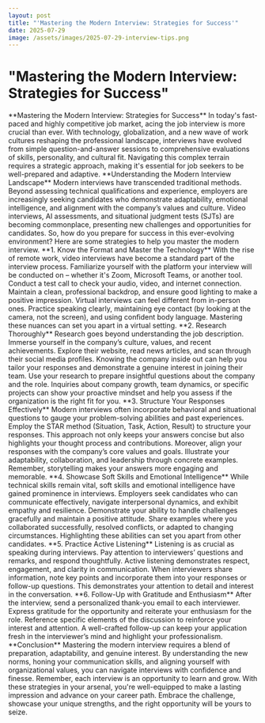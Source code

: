 ```yaml
---
layout: post
title: "'Mastering the Modern Interview: Strategies for Success'"
date: 2025-07-29
image: /assets/images/2025-07-29-interview-tips.png
---
```


# "Mastering the Modern Interview: Strategies for Success"

\*\*Mastering the Modern Interview: Strategies for Success\*\*
In today's fast-paced and highly competitive job market, acing the job interview is more crucial than ever. With technology, globalization, and a new wave of work cultures reshaping the professional landscape, interviews have evolved from simple question-and-answer sessions to comprehensive evaluations of skills, personality, and cultural fit. Navigating this complex terrain requires a strategic approach, making it's essential for job seekers to be well-prepared and adaptive.
\*\*Understanding the Modern Interview Landscape\*\*
Modern interviews have transcended traditional methods. Beyond assessing technical qualifications and experience, employers are increasingly seeking candidates who demonstrate adaptability, emotional intelligence, and alignment with the company’s values and culture. Video interviews, AI assessments, and situational judgment tests (SJTs) are becoming commonplace, presenting new challenges and opportunities for candidates.
So, how do you prepare for success in this ever-evolving environment? Here are some strategies to help you master the modern interview.
\*\*1. Know the Format and Master the Technology\*\*
With the rise of remote work, video interviews have become a standard part of the interview process. Familiarize yourself with the platform your interview will be conducted on – whether it's Zoom, Microsoft Teams, or another tool. Conduct a test call to check your audio, video, and internet connection. Maintain a clean, professional backdrop, and ensure good lighting to make a positive impression.
Virtual interviews can feel different from in-person ones. Practice speaking clearly, maintaining eye contact (by looking at the camera, not the screen), and using confident body language. Mastering these nuances can set you apart in a virtual setting.
\*\*2. Research Thoroughly\*\*
Research goes beyond understanding the job description. Immerse yourself in the company’s culture, values, and recent achievements. Explore their website, read news articles, and scan through their social media profiles. Knowing the company inside out can help you tailor your responses and demonstrate a genuine interest in joining their team.
Use your research to prepare insightful questions about the company and the role. Inquiries about company growth, team dynamics, or specific projects can show your proactive mindset and help you assess if the organization is the right fit for you.
\*\*3. Structure Your Responses Effectively\*\*
Modern interviews often incorporate behavioral and situational questions to gauge your problem-solving abilities and past experiences. Employ the STAR method (Situation, Task, Action, Result) to structure your responses. This approach not only keeps your answers concise but also highlights your thought process and contributions.
Moreover, align your responses with the company’s core values and goals. Illustrate your adaptability, collaboration, and leadership through concrete examples. Remember, storytelling makes your answers more engaging and memorable.
\*\*4. Showcase Soft Skills and Emotional Intelligence\*\*
While technical skills remain vital, soft skills and emotional intelligence have gained prominence in interviews. Employers seek candidates who can communicate effectively, navigate interpersonal dynamics, and exhibit empathy and resilience.
Demonstrate your ability to handle challenges gracefully and maintain a positive attitude. Share examples where you collaborated successfully, resolved conflicts, or adapted to changing circumstances. Highlighting these abilities can set you apart from other candidates.
\*\*5. Practice Active Listening\*\*
Listening is as crucial as speaking during interviews. Pay attention to interviewers’ questions and remarks, and respond thoughtfully. Active listening demonstrates respect, engagement, and clarity in communication.
When interviewers share information, note key points and incorporate them into your responses or follow-up questions. This demonstrates your attention to detail and interest in the conversation.
\*\*6. Follow-Up with Gratitude and Enthusiasm\*\*
After the interview, send a personalized thank-you email to each interviewer. Express gratitude for the opportunity and reiterate your enthusiasm for the role. Reference specific elements of the discussion to reinforce your interest and attention.
A well-crafted follow-up can keep your application fresh in the interviewer’s mind and highlight your professionalism.
\*\*Conclusion\*\*
Mastering the modern interview requires a blend of preparation, adaptability, and genuine interest. By understanding the new norms, honing your communication skills, and aligning yourself with organizational values, you can navigate interviews with confidence and finesse.
Remember, each interview is an opportunity to learn and grow. With these strategies in your arsenal, you're well-equipped to make a lasting impression and advance on your career path. Embrace the challenge, showcase your unique strengths, and the right opportunity will be yours to seize.